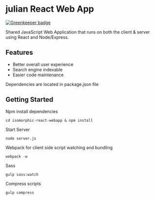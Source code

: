 # julian  React Web App

[![Greenkeeper badge](https://badges.greenkeeper.io/zanjs/julian-webapp-react.svg)](https://greenkeeper.io/)

Shared JavaScript Web Application that runs on both the client & server using React and Node/Express.

## Features

- Better overall user experience
- Search engine indexable
- Easier code maintenance



Dependencies are located in package.json file

## Getting Started



Npm install dependencies

````
cd isomorphic-react-webapp & npm install
````

Start Server

````
node server.js
````

Webpack for client side script watching and bundling

````
webpack -w
````

Sass

````
gulp sass:watch
````

Compress scripts

````
gulp compress
````

